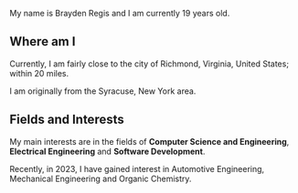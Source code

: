 My name is Brayden Regis and I am currently 19 years old.

## Where am I
Currently, I am fairly close to the city of Richmond, Virginia, United States; within 20 miles.

I am originally from the Syracuse, New York area.

## Fields and Interests
My main interests are in the fields of **Computer Science and Engineering**, **Electrical Engineering** and **Software Development**.

Recently, in 2023, I have gained interest in Automotive Engineering, Mechanical Engineering and Organic Chemistry.

